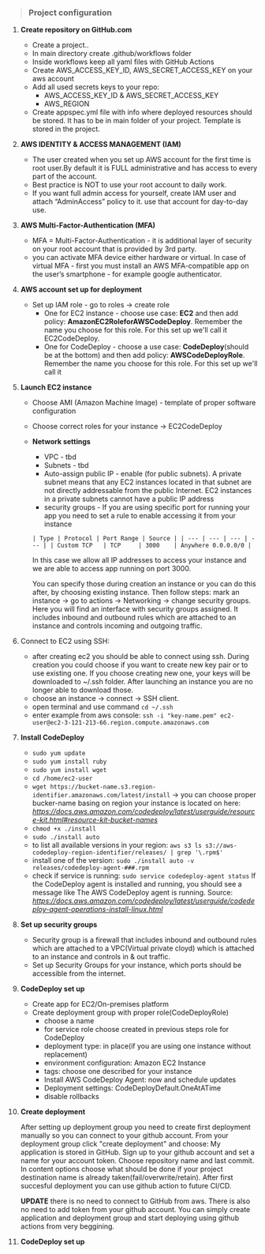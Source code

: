 > ### Project configuration


1. **Create repository on GitHub.com**
    *  Create a project..
    * In main directory create .github/workflows folder
    * Inside workflows keep all yaml files with GitHub Actions
    * Create AWS_ACCESS_KEY_ID, AWS_SECRET_ACCESS_KEY on your aws account
    * Add all used secrets keys to your repo:
	    * AWS_ACCESS_KEY_ID & AWS_SECRET_ACCESS_KEY
        * AWS_REGION
    * Create appspec.yml file with info where deployed resources should be stored. It has to be in main folder of your project. Template is stored in the project.

2. **AWS IDENTITY & ACCESS MANAGEMENT (IAM)**
    * The user created when you set up AWS account for the first time is root user.By default it is FULL administrative and has access to every part of the account.
    * Best practice is NOT to use your root account to daily work.
    * If you want full admin access for yourself, create IAM user and attach “AdminAccess” policy to it. use that account for day-to-day use.

3. **AWS Multi-Factor-Authentication (MFA)**
    * MFA = Multi-Factor-Authentication - it is additional layer of security on your root account that is provided by 3rd party.
    * you can activate MFA device either hardware or virtual. In case of virtual MFA - first you must install an AWS MFA-compatible app on the user’s smartphone - for example google authenticator.

4. **AWS account set up for deployment**
    * Set up IAM role - go to roles -> create role
        * One for EC2 instance - choose use case: **EC2** and then add policy: **AmazonEC2RoleforAWSCodeDeploy**. Remember the name you choose for this role. For this set up we'll call it EC2CodeDeploy.
        * One for CodeDeploy  - choose a use case: **CodeDeploy**(should be at the bottom) and then add policy: **AWSCodeDeployRole**. Remember the name you choose for this role. For this set up we'll call it 
5. **Launch EC2 instance**
    * Choose AMI (Amazon Machine Image) - template of proper software configuration
    * Choose correct roles for your instance -> EC2CodeDeploy
    * **Network settings**
        * VPC - tbd
        * Subnets - tbd
        * Auto-assign public IP - enable (for public subnets). A private subnet means that any EC2 instances located in that subnet are not directly addressable from the public Internet. EC2 instances in a private subnets cannot have a public IP address
        * security groups - If you are using specific port for running your app you need to set a rule to enable accessing it from your instance

        ``
        | Type | Protocol | Port Range | Source |
        | --- | --- | --- | --- |
        | Custom TCP   | TCP     | 3000    | Anywhere 0.0.0.0/0 |
        ``

        In this case we allow all IP addresses to access your instance and we are able to access app running on port 3000.

        You can specify those during creation an instance or you can do this after, by choosing existing instance. Then follow steps: mark an instance -> go to actions -> Networking -> change security groups. Here you will find an interface with security groups assigned. It includes inbound and outbound rules which are attached to an instance and controls incoming and outgoing traffic. 
6. Connect to EC2 using SSH:
    * after creating ec2 you should be able to connect using ssh. During creation you could choose if you want to create new key pair or to use existing one. If you choose creating new one, your keys will be downloaded to ~/.ssh folder. After launching an instance you are no longer able to download those. 
    * choose an instance -> connect -> SSH client. 
    * open terminal and use command ``cd ~/.ssh``
    * enter example from aws console: ``ssh -i "key-name.pem" ec2-user@ec2-3-121-213-66.region.compute.amazonaws.com``
         
7. **Install CodeDeploy**
    * ``sudo yum update``
    * ``sudo yum install ruby``
    * ``sudo yum install wget``
    * ``cd /home/ec2-user``    
    * ``wget https://bucket-name.s3.region-identifier.amazonaws.com/latest/install`` -> you can choose proper bucker-name basing on region your instance is located on here: *https://docs.aws.amazon.com/codedeploy/latest/userguide/resource-kit.html#resource-kit-bucket-names*
    * ``chmod +x ./install``
    * ``sudo ./install auto``
    *  to list all available versions in your region: ``aws s3 ls s3://aws-codedeploy-region-identifier/releases/ | grep '\.rpm$'``
    * install one of the version: ``sudo ./install auto -v releases/codedeploy-agent-###.rpm``
    * check if service is running: ``sudo service codedeploy-agent status``
If the CodeDeploy agent is installed and running, you should see a message like The AWS CodeDeploy agent is running. Source: *https://docs.aws.amazon.com/codedeploy/latest/userguide/codedeploy-agent-operations-install-linux.html*




5. **Set up security groups**
    * Security group is a firewall that includes inbound and outbound rules which are attached to a VPC(Virtual private cloyd) which is attached to an instance and controls in & out traffic.
    * Set up Security Groups for your instance, which ports should be accessible from the internet.

6. **CodeDeploy set up**
    * Create app for EC2/On-premises platform
    * Create deployment group with proper role(CodeDeployRole)
        * choose a name
        * for service role choose created in previous steps role for CodeDeploy
        * deployment type: in place(if you are using one instance without replacement)
        * environment configuration: Amazon EC2 Instance
        * tags: choose one described for your instance
        * Install AWS CodeDeploy Agent: now and schedule updates
        * Deployment settings: CodeDeployDefault.OneAtATime
        * disable rollbacks
7. **Create deployment**

    After setting up deployment group you need to create first deployment manually so you can connect to your github account. From your deployment group click "create deployment" and choose: My application is stored in GitHub. Sign up to your github account and set a name for your account token. Choose repository name and last commit. In content options choose what should be done if your project destination name is already taken(fail/overwrite/retain). After first succesful deployment you can use github action to future CI/CD.

    **UPDATE**
    there is no need to connect to GitHub from aws. There is also no need to add token from your github account. You can simply create application and deployment group and start deploying using github actions from very beggining.
   
8. **CodeDeploy set up** 